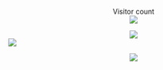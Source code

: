 <p align="center"> 
  Visitor count<br>
  <img src="https://profile-counter.glitch.me/shuming1998/count.svg" />
</p>

<div align=center>
<img src="https://github.com/shuming1998/shuming1998/blob/main/dist/kaik.gif" style=" width:533 px;height:300 px"/>
</div>
<img src="https://github.com/shuming1998/shuming1998/blob/main/dist/firework.gif" style=" width:100 px;height:100 px"/>
<p align="center"> 
<a href=#><img src="https://github.com/shuming1998/shuming1998/blob/main/dist/github-user-contribution.svg"></a>
</p>



